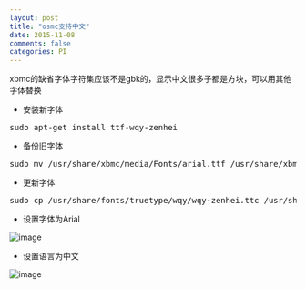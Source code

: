 ```yaml
---
layout: post
title: "osmc支持中文"
date: 2015-11-08
comments: false
categories: PI
---
```


xbmc的缺省字体字符集应该不是gbk的，显示中文很多子都是方块，可以用其他字体替换

* 安装新字体

<pre>
sudo apt-get install ttf-wqy-zenhei
</pre>

* 备份旧字体

<pre>
sudo mv /usr/share/xbmc/media/Fonts/arial.ttf /usr/share/xbmc/media/Fonts/arial_bak.ttf
</pre>

* 更新字体

<pre>
sudo cp /usr/share/fonts/truetype/wqy/wqy-zenhei.ttc /usr/share/xbmc/media/Fonts/arial.ttf
</pre>

* 设置字体为Arial

![image](http://7ximmr.com1.z0.glb.clouddn.com/osmc-font-arial.jpg)

* 设置语言为中文

![image](http://7ximmr.com1.z0.glb.clouddn.com/osmc-language-chinese.jpg)
